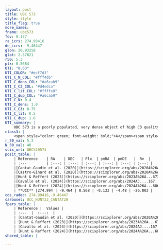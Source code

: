 ```yaml
---
layout: post
title: UBC 573
style: style
title_flag: true
more_names: 
fname: ubc573
fov: 0.177
ra_icrs: 274.99416
de_icrs: -9.46447
glon: 20.93258
glat: 2.57821
r50: 5.3
plx: 0.5684
UTI: "0.63"
UTI_COLOR: "#ecf7d3"
UTI_C_N_COL: "#fff4d6"
UTI_C_dens_COL: "#a6cab9"
UTI_C_C3_COL: "#d4edca"
UTI_C_lit_COL: "#ffffe8"
UTI_C_dup_COL: "#a6cab9"
UTI_C_N: 0.4
UTI_C_dens: 1.0
UTI_C_C3: 0.75
UTI_C_lit: 0.5
UTI_C_dup: 1.0
UTI_summary: |
    UBC 573 is a poorly populated, very dense object of high C3 quality. It is moderately studied in the literature.
class3: |
    <span style="color: green; font-weight: bold;">A</span><span style="color: #FFC300; font-weight: bold;">B</span>
r_50_val: 5.3
N_50_val: 40
scix_url: UBC%20573
posit_table: |
    | Reference    | RA    | DEC   | Plx  | pmRA  | pmDE   |  Rv  |
    | :---         | :---: | :---: | :---: | :---: | :---: | :---: |
    |[Cantat-Gaudin et al. (2020)](https://scixplorer.org/abs/2020A%26A...640A...1C) | 275.017 | -9.46 | 0.532 | -0.179 | -4.474 | -- |
    |[Castro-Ginard et al. (2020)](https://scixplorer.org/abs/2020A%26A...635A..45C) | 275.012 | -9.444 | 0.532 | -0.182 | -4.484 | -- |
    |[Hunt & Reffert (2023)](https://scixplorer.org/abs/2023A%26A...673A.114H) | 275.029 | -9.477 | 0.575 | -0.151 | -4.48 | -13.362 |
    |[Cavallo et al. (2024)](https://scixplorer.org/abs/2024AJ....167...12C) | 275.015 | -9.452 | 0.569 | -- | -- | -- |
    |[Hunt & Reffert (2024)](https://scixplorer.org/abs/2024A%26A...686A..42H) | 275.029 | -9.477 | 0.575 | -0.151 | -4.48 | -13.362 |
    | **UCC** |274.994 | -9.464 | 0.568 | -0.133 | -4.48 | -26.803 | 
cds_radec: 274.99416,-9.46447
carousel: UCC_HUNT23_CANTAT20
fpars_table: |
    | Reference |  Values |
    | :---  |  :---:  |
    | [Cantat-Gaudin et al. (2020)](https://scixplorer.org/abs/2020A%26A...640A...1C) | `AVNN=1.95, DMNN=11.19, AgeNN=8.64` |
    | [Hunt & Reffert (2023)](https://scixplorer.org/abs/2023A%26A...673A.114H) | `AV50=3.284, diffAV50=2.349, MOD50=11.063, logAge50=7.71` |
    | [Cavallo et al. (2024)](https://scixplorer.org/abs/2024AJ....167...12C) | `AV50=3.1, dMod50=10.96, logAge50=8.27, [Fe/H]50=0.27` |
    | [Hunt & Reffert (2024)](https://scixplorer.org/abs/2024A%26A...686A..42H) | `MassJ=465.948` |
shared_table: |
    
---
```

